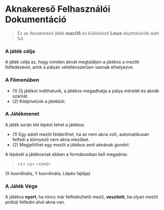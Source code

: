 # Aknakereső Felhasználói Dokumentáció
> Ez az Aknakereső játék **macOS** és különböző **Linux** disztribúciók alatt fut.
### A játék célja
A játék célja az, hogy minden aknát megtaláljon a játékos a mezők felfedésével, amik a pályán véletlenszerűen vannak elhelyezve.
### A Főmenüben
- (1) Új játékot indíthatunk, a játékos megadhatja a pálya méretét és aknák számát.  
- (2) Kiléphetünk a játékból.
### A Játékmenet
A játék során két lépést tehet a játékos:
- (1) Egy adott mezőt felderíthet, ha az nem akna volt, automatikusan felfedi a környező nem akna mezőket.
- (2) Megjelölhet egy mezőt a játékos amit aknának gondol.

A lépését a játékosnak ebben a formátumban kell megadnia:
> \<x> \<y> \<cmd>  

(X koordináta, Y koordináta, Lépés fajtája)

### A Játék Vége
A játékos **nyert**, ha nincs már felfedezhető mező, **veszített**, ha olyan mezőt próbál felfedni ahol akna van.
